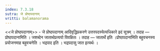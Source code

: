 ```yaml
---
index: 7.3.18
sutra: जे प्रोष्ठपदानाम्
vritti: balamanorama
---
```


<<जे प्रोष्ठपदानाम्>> - जे प्रोष्ठपदानाम् आदिवृद्धिप्रकरणे उत्तरपदस्येत्यधिकारे इदं सूत्रम् । तदाह — प्रोष्ठपदानामिति । जशब्देन जातार्थप्रत्ययो विवक्षितः । तदाह — जातार्थे इति ।प्रोष्ठपदाना॑मिति बहुवचनस्य प्रयोजनमाह बहुवचनेति । भद्रपाद इति । भद्रपदासु जात इत्यर्थः । 